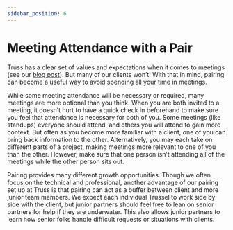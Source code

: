 ```yaml
---
sidebar_position: 6
---
```


# Meeting Attendance with a Pair

Truss has a clear set of values and expectations when it comes to meetings (see
our [blog post](https://truss.works/blog/2017/2/3/well-met-the-software-engineering-meetings-you-actually-need)).
But many of our clients won’t! With that in mind, pairing can become a useful
way to avoid spending all your time in meetings.

While some meeting attendance will be necessary or required, many meetings are
more optional than you think. When you are both invited to a meeting, it doesn’t
hurt to have a quick check in beforehand to make sure you feel that attendance
is necessary for both of you. Some meetings (like standups) everyone should
attend, and others you will attend to gain more context. But often as you become
more familiar with a client, one of you can bring back information to the other.
Alternatively, you may each take on different parts of a project, making
meetings more relevant to one of you than the other. However, make sure that one
person isn’t attending all of the meetings while the other person sits out.

Pairing provides many different growth opportunities. Though we often focus on
the technical and professional, another advantage of our pairing set up at Truss
is that pairing can act as a buffer between client and more junior team members.
We expect each individual Trussel to work side by side with the client, but
junior partners should feel free to lean on senior partners for help if they are
underwater. This also allows junior partners to learn how senior folks handle
difficult requests or situations with clients.
